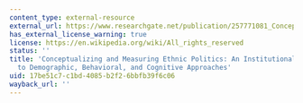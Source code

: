 ```yaml
---
content_type: external-resource
external_url: https://www.researchgate.net/publication/257771081_Conceptualizing_and_Measuring_Ethnic_Politics_An_Institutional_Complement_to_Demographic_Behavioral_and_Cognitive_Approaches
has_external_license_warning: true
license: https://en.wikipedia.org/wiki/All_rights_reserved
status: ''
title: 'Conceptualizing and Measuring Ethnic Politics: An Institutional Complement
  to Demographic, Behavioral, and Cognitive Approaches'
uid: 17be51c7-c1bd-4085-b2f2-6bbfb39f6c06
wayback_url: ''
---
```


